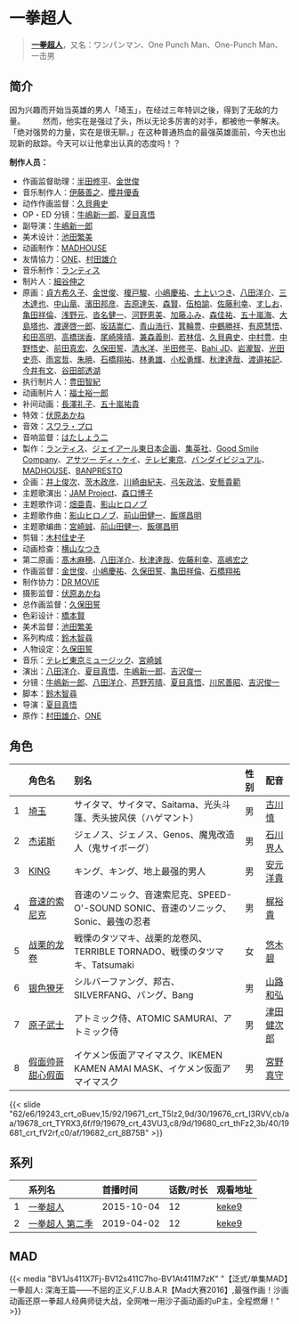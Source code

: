 # 一拳超人


> <u>**[一拳超人](https://bgm.tv/subject/127563)**</u>，又名：ワンパンマン、One Punch Man、One-Punch Man、一击男

## 简介

因为兴趣而开始当英雄的男人「埼玉」，在经过三年特训之後，得到了无敌的力量。
　　然而，他实在是强过了头，所以无论多厉害的对手，都被他一拳解决。「绝对强势的力量，实在是很无聊。」在这种普通热血的最强英雄面前，今天也出现新的敌踪。今天可以让他拿出认真的态度吗！？

**制作人员：**
- 作画监督助理：[半田修平](https://bgm.tv/person/14512)、[金世俊](https://bgm.tv/person/12519)
- 音乐制作人：[伊藤善之](https://bgm.tv/person/52)、[櫻井優香](https://bgm.tv/person/3666)
- 动作作画监督：[久貝典史](https://bgm.tv/person/19329)
- OP・ED 分镜：[牛嶋新一郎](https://bgm.tv/person/19153)、[夏目真悟](https://bgm.tv/person/11568)
- 副导演：[牛嶋新一郎](https://bgm.tv/person/19153)
- 美术设计：[池田繁美](https://bgm.tv/person/11720)
- 动画制作：[MADHOUSE](https://bgm.tv/person/603)
- 友情協力：[ONE](https://bgm.tv/person/8513)、[村田雄介](https://bgm.tv/person/2596)
- 音乐制作：[ランティス](https://bgm.tv/person/57)
- 制片人：[細谷伸之](https://bgm.tv/person/29714)
- 原画：[貞方希久子](https://bgm.tv/person/3623)、[金世俊](https://bgm.tv/person/12519)、[榎戸駿](https://bgm.tv/person/19513)、[小嶋慶祐](https://bgm.tv/person/12515)、[土上いつき](https://bgm.tv/person/22067)、[八田洋介](https://bgm.tv/person/20810)、[三木達也](https://bgm.tv/person/12237)、[中山竜](https://bgm.tv/person/12606)、[濱田邦彦](https://bgm.tv/person/3078)、[吉原達矢](https://bgm.tv/person/11315)、[森賢](https://bgm.tv/person/12707)、[伍柏諭](https://bgm.tv/person/22689)、[佐藤利幸](https://bgm.tv/person/3205)、[すしお](https://bgm.tv/person/2649)、[亀田祥倫](https://bgm.tv/person/8611)、[浅野元](https://bgm.tv/person/27867)、[沓名健一](https://bgm.tv/person/12149)、[河野恵美](https://bgm.tv/person/12499)、[加藤ふみ](https://bgm.tv/person/38685)、[森佳祐](https://bgm.tv/person/25655)、[五十嵐海](https://bgm.tv/person/21368)、[大島塔也](https://bgm.tv/person/20709)、[渡邊啓一郎](https://bgm.tv/person/20274)、[坂詰嵩仁](https://bgm.tv/person/18228)、[青山浩行](https://bgm.tv/person/3075)、[箕輪豊](https://bgm.tv/person/1999)、[中鶴勝祥](https://bgm.tv/person/632)、[有原慧悟](https://bgm.tv/person/59869)、[和田高明](https://bgm.tv/person/7519)、[高橋瑞香](https://bgm.tv/person/14730)、[尾崎隆晴](https://bgm.tv/person/6154)、[兼森義則](https://bgm.tv/person/753)、[若林信](https://bgm.tv/person/12586)、[久貝典史](https://bgm.tv/person/19329)、[中村豊](https://bgm.tv/person/11475)、[中野悟史](https://bgm.tv/person/12480)、[前田真宏](https://bgm.tv/person/1105)、[久保田誓](https://bgm.tv/person/2650)、[清水洋](https://bgm.tv/person/3564)、[半田修平](https://bgm.tv/person/14512)、[Bahi JD](https://bgm.tv/person/12516)、[岩瀧智](https://bgm.tv/person/3216)、[光田史亮](https://bgm.tv/person/12286)、[雨宮哲](https://bgm.tv/person/12578)、[朱暁](https://bgm.tv/person/28644)、[石橋翔祐](https://bgm.tv/person/24565)、[林勇雄](https://bgm.tv/person/12787)、[小松勇輝](https://bgm.tv/person/12517)、[秋津達哉](https://bgm.tv/person/57397)、[渡邉祐記](https://bgm.tv/person/14141)、[今井有文](https://bgm.tv/person/12507)、[谷田部透湖](https://bgm.tv/person/26922)
- 执行制片人：[豊田智紀](https://bgm.tv/person/49645)
- 动画制片人：[福士裕一郎](https://bgm.tv/person/30844)
- 补间动画：[長澤礼子](https://bgm.tv/person/41604)、[五十嵐祐貴](https://bgm.tv/person/25656)
- 特效：[伏原あかね](https://bgm.tv/person/25630)
- 音效：[スワラ・プロ](https://bgm.tv/person/2662)
- 音响监督：[はたしょう二](https://bgm.tv/person/6745)
- 製作：[ランティス](https://bgm.tv/person/57)、[ジェイアール東日本企画](https://bgm.tv/person/48406)、[集英社](https://bgm.tv/person/1307)、[Good Smile Company](https://bgm.tv/person/9020)、[アサツー ディ・ケイ](https://bgm.tv/person/3141)、[テレビ東京](https://bgm.tv/person/188)、[バンダイビジュアル](https://bgm.tv/person/56)、[MADHOUSE](https://bgm.tv/person/603)、[BANPRESTO](https://bgm.tv/person/7587)
- 企画：[井上俊次](https://bgm.tv/person/963)、[茨木政彦](https://bgm.tv/person/48706)、[川崎由紀夫](https://bgm.tv/person/49145)、[弓矢政法](https://bgm.tv/person/37840)、[安藝貴範](https://bgm.tv/person/42684)
- 主题歌演出：[JAM Project](https://bgm.tv/person/2537)、[森口博子](https://bgm.tv/person/13739)
- 主题歌作词：[畑亜貴](https://bgm.tv/person/7329)、[影山ヒロノブ](https://bgm.tv/person/1782)
- 主题歌作曲：[影山ヒロノブ](https://bgm.tv/person/1782)、[前山田健一](https://bgm.tv/person/7205)、[飯塚昌明](https://bgm.tv/person/8926)
- 主题歌编曲：[宮崎誠](https://bgm.tv/person/9557)、[前山田健一](https://bgm.tv/person/7205)、[飯塚昌明](https://bgm.tv/person/8926)
- 剪辑：[木村佳史子](https://bgm.tv/person/11716)
- 动画检查：[横山なつき](https://bgm.tv/person/49768)
- 第二原画：[髙木麻穂](https://bgm.tv/person/41176)、[八田洋介](https://bgm.tv/person/20810)、[秋津達哉](https://bgm.tv/person/57397)、[佐藤利幸](https://bgm.tv/person/3205)、[高嶋宏之](https://bgm.tv/person/33697)
- 作画监督：[金世俊](https://bgm.tv/person/12519)、[小嶋慶祐](https://bgm.tv/person/12515)、[久保田誓](https://bgm.tv/person/2650)、[亀田祥倫](https://bgm.tv/person/8611)、[石橋翔祐](https://bgm.tv/person/24565)
- 制作协力：[DR MOVIE](https://bgm.tv/person/11389)
- 摄影监督：[伏原あかね](https://bgm.tv/person/25630)
- 总作画监督：[久保田誓](https://bgm.tv/person/2650)
- 色彩设计：[橋本賢](https://bgm.tv/person/2073)
- 美术监督：[池田繁美](https://bgm.tv/person/11720)
- 系列构成：[鈴木智尋](https://bgm.tv/person/17972)
- 人物设定：[久保田誓](https://bgm.tv/person/2650)
- 音乐：[テレビ東京ミュージック](https://bgm.tv/person/35)、[宮崎誠](https://bgm.tv/person/9557)
- 演出：[八田洋介](https://bgm.tv/person/20810)、[夏目真悟](https://bgm.tv/person/11568)、[牛嶋新一郎](https://bgm.tv/person/19153)、[吉沢俊一](https://bgm.tv/person/15850)
- 分镜：[牛嶋新一郎](https://bgm.tv/person/19153)、[八田洋介](https://bgm.tv/person/20810)、[芦野芳晴](https://bgm.tv/person/1732)、[夏目真悟](https://bgm.tv/person/11568)、[川尻善昭](https://bgm.tv/person/804)、[吉沢俊一](https://bgm.tv/person/15850)
- 脚本：[鈴木智尋](https://bgm.tv/person/17972)
- 导演：[夏目真悟](https://bgm.tv/person/11568)
- 原作：[村田雄介](https://bgm.tv/person/2596)、[ONE](https://bgm.tv/person/8513)

## 角色

|     |   角色名   |   别名  | 性别 |  配音  |
|:--- |:------  |:----      |:---  |:--   |
| 1 | [埼玉](https://bgm.tv/character/19243) | サイタマ、サイタマ、Saitama、光头斗篷、秃头披风侠（ハゲマント） | 男 | [古川慎](https://bgm.tv/person/12483) |
| 2 | [杰诺斯](https://bgm.tv/character/19671) | ジェノス、ジェノス、Genos、魔鬼改造人（鬼サイボーグ） | 男 | [石川界人](https://bgm.tv/person/9953) |
| 3 | [KING](https://bgm.tv/character/19676) | キング、キング、地上最强的男人 | 男 | [安元洋貴](https://bgm.tv/person/4483) |
| 4 | [音速的索尼克](https://bgm.tv/character/19678) | 音速のソニック、音速索尼克、SPEED-O'-SOUND SONIC、音速のソニック、Sonic、最強の忍者 | 男 | [梶裕貴](https://bgm.tv/person/5209) |
| 5 | [战栗的龙卷](https://bgm.tv/character/19679) | 戦慄のタツマキ、战栗的龙卷风、TERRIBLE TORNADO、戦慄のタツマキ、Tatsumaki | 女 | [悠木碧](https://bgm.tv/person/5076) |
| 6 | [银色獠牙](https://bgm.tv/character/19680) | シルバーファング、邦古、SILVERFANG、バング、Bang | 男 | [山路和弘](https://bgm.tv/person/5503) |
| 7 | [原子武士](https://bgm.tv/character/19681) | アトミック侍、ATOMIC SAMURAI、アトミック侍 | 男 | [津田健次郎](https://bgm.tv/person/3977) |
| 8 | [假面帅哥甜心假面](https://bgm.tv/character/19682) | イケメン仮面アマイマスク、IKEMEN KAMEN AMAI MASK、イケメン仮面アマイマスク | 男 | [宮野真守](https://bgm.tv/person/4697) |

{{< slide "62/e6/19243_crt_oBuev,15/92/19671_crt_T5Iz2,9d/30/19676_crt_I3RVV,cb/aa/19678_crt_TYRX3,6f/f9/19679_crt_43VU3,c8/9d/19680_crt_thFz2,3b/40/19681_crt_fV2rf,c0/af/19682_crt_8B75B" >}}

## 系列

|     | 系列名      | 首播时间       | 话数/时长 | 观看地址                                                    |
| :-- | :------- | :--------- | :---- | :------------------------------------------------------ |
| 1   |[一拳超人](https://bgm.tv/subject/127563)| 2015-10-04 | 12    | [keke9](https://www.keke9.app/play/23426-4-182371.html) |
| 2   |[一拳超人 第二季](https://bgm.tv/subject/193619)| 2019-04-02 | 12    | [keke9](https://www.keke9.app/play/23422-4-182284.html) |


## MAD

{{< media  "BV1Js411X7Fj-BV12s411C7ho-BV1At411M7zK"
"【泛式/单集MAD】一拳超人: 深海王篇——不屈的正义,F.U.B.A.R【Mad大赛2016】,最强作画！沙画动画还原一拳超人经典师徒大战，全网唯一用沙子画动画的uP主，全程燃爆！"  >}}
